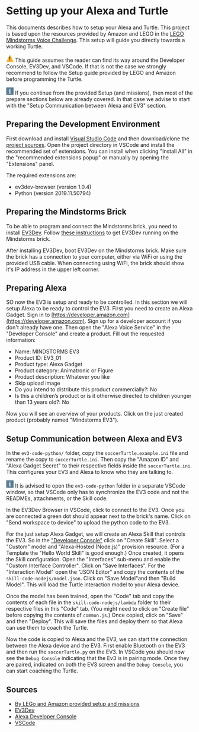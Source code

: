 # Setting up your Alexa and Turtle

This documents describes how to setup your Alexa and Turtle. This project is based upon the resources provided by Amazon and LEGO in the [LEGO Mindstorms Voice Challenge](https://www.hackster.io/alexagadgets/lego-mindstorms-voice-challenge-setup-17300f). This setup will guide you directly towards a working Turtle.

![Warning](emoticons/warning-sign_26a0_s.png) This guide assumes the reader can find its way around the Developer Console, EV3Dev, and VSCode. If that is not the case we strongly recommend to follow the Setup guide provided by LEGO and Amazon before programming the Turtle.

![Information](emoticons/information-source_2139_s.png) If you continue from the provided Setup (and missions), then most of the prepare sections below are already covered. In that case we advise to start with the "Setup Communication between Alexa and EV3" section.

## Preparing the Development Environment

First download and install [Visual Studio Code](https://code.visualstudio.com/) and then download/clone the [project sources](https://github.com/Colin-TUE/LEGOAlexa). Open the project directory in VSCode and install the recommended set of extensions. You can install when clicking "Install All" in the "recommended extensions popup" or manually by opening the "Extensions" panel.

The required extensions are:

- ev3dev-browser (version 1.0.4)
- Python (version 2019.11.50794)

## Preparing the Mindstorms Brick

To be able to program and connect the Mindstorms brick, you need to install [EV3Dev](https://www.ev3dev.org/). Follow [these instructions](https://www.ev3dev.org/docs/getting-started/) to get EV3Dev running on the Mindstorms brick.

After installing EV3Dev, boot EV3Dev on the Mindstorms brick. Make sure the brick has a connection to your computer, either via WiFi or using the provided USB cable. When connecting using WiFi, the brick should show it's IP address in the upper left corner.

## Preparing Alexa

SO now the EV3 is setup and ready to be controlled. In this section we will setup Alexa to be ready to control the EV3. First you need to create an Alexa Gadget. Sign in to [https://developer.amazon.com](https://developer.amazon.com). Sign up for a developer account if you don't already have one. Then open the "Alexa Voice Service" in the "Developer Console" and create a product. Fill out the requested information:

- Name: MINDSTORMS EV3
- Product ID: EV3_01
- Product type: Alexa Gadget
- Product category: Animatronic or Figure
- Product description: Whatever you like
- Skip upload image
- Do you intend to distribute this product commercially?: No
- Is this a children’s product or is it otherwise directed to children younger than 13 years old?: No

Now you will see an overview of your products. Click on the just created product (probably named "Mindstorms EV3").

## Setup Communication between Alexa and EV3

In the `ev3-code-python/` folder, copy the `soccerTurtle.example.ini` file and rename the copy to `soccerTurtle.ini`. Then copy the "Amazon ID" and "Alexa Gadget Secret" to their respective fields inside the `soccerTurtle.ini`. This configures your EV3 and Alexa to know who they are talking to.

![Information](emoticons/information-source_2139_s.png) It is advised to open the `ev3-code-python` folder in a separate VSCode window, so that VSCode only has to synchronize the EV3 code and not the READMEs, attachments, or the Skill code.

In the EV3Dev Browser in VSCode, click to connect to the EV3. Once you are connected a green dot should appear next to the brick's name. Click on "Send workspace to device" to upload the python code to the EV3.

For the just setup Alexa Gadget, we will create an Alexa Skill that controls the EV3. So in the ["Developer Console"](https://developer.amazon.com/alexa/console/ask) click on "Create Skill". Select a "Custom" model and "Alexa-Hosted (Node.js)" provision resource. (For a Template the "Hello World Skill" is good enough.) Once created, it opens the Skill configuration. Open the "Interfaces" sub-menu and enable the "Custom Interface Controller". Click on "Save Interfaces". For the "Interaction Model" open the "JSON Editor" and copy the contents of the `skill-code-nodejs/model.json`. Click on "Save Model"and then "Build Model". This will load the Turtle interaction model to your Alexa device.

Once the model has been trained, open the "Code" tab and copy the contents of each file in the `skill-code-nodejs/lambda` folder to their respective files in this "Code" tab. (You might need to click on "Create file" before copying the contents of `common.js`.) Once copied, click on "Save" and then "Deploy". This will save the files and deploy them so that Alexa can use them to coach the Turtle.

Now the code is copied to Alexa and the EV3, we can start the connection between the Alexa device and the EV3. First enable Bluetooth on the EV3 and then run the `soccerTurtle.py` on the EV3. In VSCode you should now see the `Debug Console` indicating that the Ev3 is in pairing mode. Once they are paired, indicated on both the EV3 screen and the `Debug Console`, you can start coaching the Turtle.

## Sources

- [By LEGo and Amazon provided setup and missions](https://www.hackster.io/alexagadgets/lego-mindstorms-voice-challenge-setup-17300f)
- [EV3Dev](https://www.ev3dev.org/)
- [Alexa Developer Console](https://developer.amazon.com/alexa/console/)
- [VSCode](https://code.visualstudio.com/)
